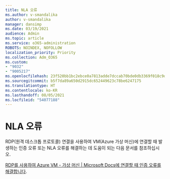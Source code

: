 ```yaml
---
title: NLA 오류
ms.author: v-smandalika
author: v-smandalika
manager: dansimp
ms.date: 03/19/2021
audience: Admin
ms.topic: article
ms.service: o365-administration
ROBOTS: NOINDEX, NOFOLLOW
localization_priority: Priority
ms.collection: Adm_O365
ms.custom:
- "9032"
- "9005217"
ms.openlocfilehash: 23f520bb1bc2ebce0a7813adde7dccab70bde0db3369f018c9d2db6f57b74798
ms.sourcegitcommit: b5f7da89a650d2915dc652449623c78be6247175
ms.translationtype: HT
ms.contentlocale: ko-KR
ms.lasthandoff: 08/05/2021
ms.locfileid: "54077188"
---
```

# <a name="nla-error"></a>NLA 오류

RDP(원격 데스크톱 프로토콜) 연결을 사용하여 VM(Azure 가상 머신)에 연결할 때 발생하는 인증 오류 또는 NLA 오류를 해결하는 데 도움이 되는 다음 문서를 참조하십시오.

[RDP를 사용하여 Azure VM - 가상 머신 | Microsoft Docs에 연결할 때 인증 오류를 해결합니다](https://docs.microsoft.com/troubleshoot/azure/virtual-machines/cannot-connect-rdp-azure-vm).



